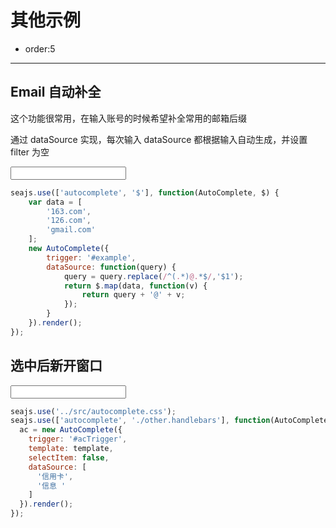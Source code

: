 # 其他示例

- order:5

---

<script>
seajs.use('select.css');
</script>

## Email 自动补全

这个功能很常用，在输入账号的时候希望补全常用的邮箱后缀

通过 dataSource 实现，每次输入 dataSource 都根据输入自动生成，并设置 filter 为空

<input id="example" type="text" value="" />

````javascript
seajs.use(['autocomplete', '$'], function(AutoComplete, $) {
    var data = [
        '163.com',
        '126.com',
        'gmail.com'
    ];
    new AutoComplete({
        trigger: '#example',
        dataSource: function(query) {
            query = query.replace(/^(.*)@.*$/,'$1');
            return $.map(data, function(v) {
                return query + '@' + v;
            });
        }
    }).render();
});
````

## 选中后新开窗口

<form action="">
  <input id="acTrigger" type="text" value="" />
</form>

````javascript
seajs.use('../src/autocomplete.css');
seajs.use(['autocomplete', './other.handlebars'], function(AutoComplete, template) {
  ac = new AutoComplete({
    trigger: '#acTrigger',
    template: template,
    selectItem: false,
    dataSource: [
      '信用卡',
      '信息 '
    ]
  }).render();
});
````
